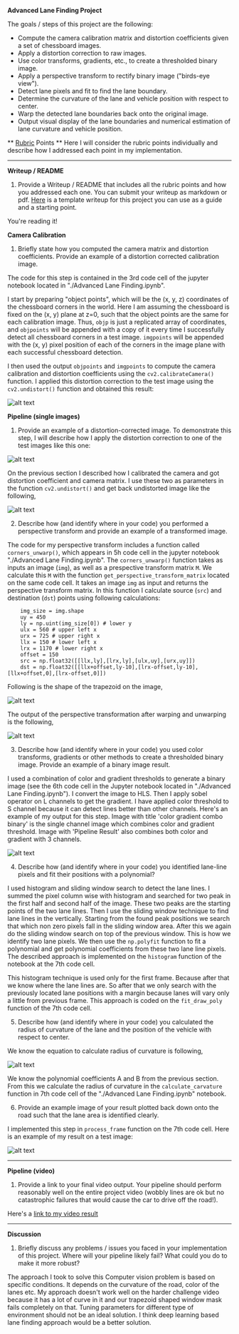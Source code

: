 
**Advanced Lane Finding Project**

The goals / steps of this project are the following:

* Compute the camera calibration matrix and distortion coefficients given a set of chessboard images.
* Apply a distortion correction to raw images.
* Use color transforms, gradients, etc., to create a thresholded binary image.
* Apply a perspective transform to rectify binary image ("birds-eye view").
* Detect lane pixels and fit to find the lane boundary.
* Determine the curvature of the lane and vehicle position with respect to center.
* Warp the detected lane boundaries back onto the original image.
* Output visual display of the lane boundaries and numerical estimation of lane curvature and vehicle position.

[//]: # (Image References)

[image1]: ./output_images/undistort_output.png "Undistorted"
[image2]: ./output_images/distorted.jpg "Road Transformed"
[image22]: ./output_images/distortion_correction.JPG "Road Transformed"
[image3]: ./output_images/color_gradient_combo.jpg "Binary Example"
[image33]: ./output_images/window_mask.jpg "Binary Example"
[image4]: ./output_images/warp.jpg "Warp Example"
[image5]: ./output_images/color_fit_lines.jpg "Fit Visual"
[image55]: ./output_images/curvature.jpg "Fit Visual"
[image6]: ./output_images/road_fit.jpg "Output"

** [Rubric](https://review.udacity.com/#!/rubrics/571/view) Points **
Here I will consider the rubric points individually and describe how I addressed each point in my implementation.  

---
**Writeup / README**

1. Provide a Writeup / README that includes all the rubric points and how you addressed each one.  You can submit your writeup as markdown or pdf.  [Here](https://github.com/udacity/CarND-Advanced-Lane-Lines/blob/master/writeup_template.md) is a template writeup for this project you can use as a guide and a starting point.  

You're reading it!

**Camera Calibration**

1. Briefly state how you computed the camera matrix and distortion coefficients. Provide an example of a distortion corrected calibration image.

The code for this step is contained in the 3rd code cell of the jupyter notebook located in "./Advanced Lane Finding.ipynb".

I start by preparing "object points", which will be the (x, y, z) coordinates of the chessboard corners in the world. Here I am assuming the chessboard is fixed on the (x, y) plane at z=0, such that the object points are the same for each calibration image.  Thus, `objp` is just a replicated array of coordinates, and `objpoints` will be appended with a copy of it every time I successfully detect all chessboard corners in a test image.  `imgpoints` will be appended with the (x, y) pixel position of each of the corners in the image plane with each successful chessboard detection.  

I then used the output `objpoints` and `imgpoints` to compute the camera calibration and distortion coefficients using the `cv2.calibrateCamera()` function.  I applied this distortion correction to the test image using the `cv2.undistort()` function and obtained this result:

![alt text][image1]

**Pipeline (single images)**

1. Provide an example of a distortion-corrected image.
To demonstrate this step, I will describe how I apply the distortion correction to one of the test images like this one:

![alt text][image2]


On the previous section I described how I calibrated the camera and got distortion coefficient and camera matrix. I use these two as parameters in the function `cv2.undistort()` and get back undistorted image like the following,

![alt text][image22]

2. Describe how (and identify where in your code) you performed a perspective transform and provide an example of a transformed image.

The code for my perspective transform includes a function called `corners_unwarp()`, which appears in 5h code cell in the jupyter notebook "./Advanced Lane Finding.ipynb". The `corners_unwarp()` function takes as inputs an image (`img`), as well as a prespective transform matrix `M`. We calculate this `M` with the function `get_perspective_transform_matrix` located on the same code cell. It takes an image `img` as input and returns the perspective transform matrix. In this function I calculate source (`src`) and destination (`dst`) points using following calculations:

```
    img_size = img.shape
    uy = 450
    ly = np.uint(img_size[0]) # lower y
    ulx = 560 # upper left x
    urx = 725 # upper right x
    llx = 150 # lower left x
    lrx = 1170 # lower right x
    offset = 150
    src = np.float32([[llx,ly],[lrx,ly],[ulx,uy],[urx,uy]])    
    dst = np.float32([[llx+offset,ly-10],[lrx-offset,ly-10],[llx+offset,0],[lrx-offset,0]])    

```
Following is the shape of the trapezoid on the image,

![alt text][image33]

The output of the perspective transformation after warping and unwarping is the following,

![alt text][image4]


3. Describe how (and identify where in your code) you used color transforms, gradients or other methods to create a thresholded binary image.  Provide an example of a binary image result.

I used a combination of color and gradient thresholds to generate a binary image (see the 6th code cell in the Jupyter notebook located in "./Advanced Lane Finding.ipynb"). I convert the image to HLS. Then I apply sobel operator on L channels to get the gradient. I have applied color threshold to S channel because it can detect lines better than other channels. Here's an example of my output for this step. Image with title 'color gradient combo binary' is the single channel image which combines color and gradient threshold. Image with 'Pipeline Result' also combines both color and gradient with 3 channels.

![alt text][image3]


4. Describe how (and identify where in your code) you identified lane-line pixels and fit their positions with a polynomial?

I used histogram and sliding window search to detect the lane lines. I summed the pixel column wise with histogram and searched for two peak in the first half and second half of the image. These two peaks are the starting points of the two lane lines. Then I use the sliding window technique to find lane lines in the vertically. Starting from the found peak positions we search that which non zero pixels fall in the sliding window area. After this we again do the sliding window search on top of the previous window. This is how we identify two lane pixels. We then use the `np.polyfit` function to fit a polynomial and get polynomial coefficients from these two lane line pixels. The described approach is implemented on the `histogram` function of the notebook at the 7th code cell.

This histogram technique is used only for the first frame. Because after that we know where the lane lines are. So after that we only search with the previously located lane positions with a margin because lanes will vary only a little from previous frame. This approach is coded on the `fit_draw_poly` function of the 7th code cell.

5. Describe how (and identify where in your code) you calculated the radius of curvature of the lane and the position of the vehicle with respect to center.

We know the equation to calculate radius of curvature is following,

![alt text][image55]

We know the polynomial coefficients A and B from the previous section. From this we calculate the radius of curvature in the `calculate_carvature` function in 7th code cell of the "./Advanced Lane Finding.ipynb" notebook.

6. Provide an example image of your result plotted back down onto the road such that the lane area is identified clearly.

I implemented this step in `process_frame` function on the 7th code cell.  Here is an example of my result on a test image:

![alt text][image6]

---

**Pipeline (video)**

1. Provide a link to your final video output.  Your pipeline should perform reasonably well on the entire project video (wobbly lines are ok but no catastrophic failures that would cause the car to drive off the road!).

Here's a [link to my video result](https://youtu.be/eH8TgoFPdQ0)

---

**Discussion**

1. Briefly discuss any problems / issues you faced in your implementation of this project.  Where will your pipeline likely fail?  What could you do to make it more robust?

The approach I took to solve this Computer vision problem is based on specific conditions. It depends on the curvature of the road, color of the lanes etc. My approach doesn't work well on the harder challenge video because it has a lot of curve in it and our trapezoid shaped window mask fails completely on that. Tuning parameters for different type of environment should not be an ideal solution. I think deep learning based lane finding approach would be a better solution.
